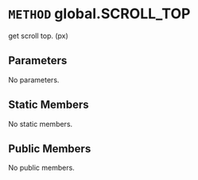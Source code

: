 # `METHOD` global.SCROLL_TOP
get scroll top. (px)

## Parameters
No parameters.

## Static Members
No static members.

## Public Members
No public members.
